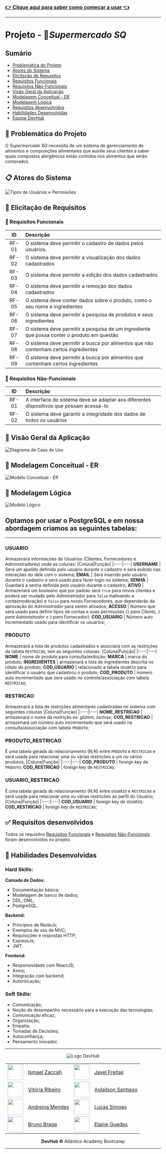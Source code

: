 ### [👉 Clique aqui para saber como começar a usar 👈](./backend/readme.md)
---
# Projeto - 🛒*Supermercado SQ* 

## Sumário
* [Problemática do Projeto](#problematica)
* [Atores do Sistema](#atores)
* [Elicitação de Requisitos](#elicitacao)
* [Requisitos Funcionais](#requisitos-funcionais)
* [Requisitos Não-Funcionais](#requisitos-nao-funcionais)
* [Visão Geral da Aplicação](#visao-aplicacao)
* [Modelagem Conceitual - ER](#modelagem-conceitual)
* [Modelagem Lógica](#modelagem-logica)
* [Requisitos desenvolvidos](#requisitos-desenvolvidos)
* [Habilidades Desenvolvidas](#habilidades-desenvolvidas)
* [Equipe DevHub](#equipe-devhub)
## <a id="problematica"></a> 🤔 Problemática do Projeto
O *Supermercado SQ* necessita de um sistema de gerenciamento de alimentos e composições alimentares que auxilie seus clientes a saber quais compostos alergênicos estão contidos nos alimentos que serão comprados.

## <a id="atores"></a> 📋 Atores do Sistema

<div width=50% height=50%>

![Tipos de Usuários e Permissões](./planejamento/atores-sistema.png)

</div>

## <a id="elicitacao"></a> 🤯 Elicitação de Requisitos

### <a id="requisitos-funcionais"></a> 📑 Requisitos Funcionais

ID|Descrição|
:---:|:---|
RF-01| O sistema deve permitir o cadastro de dados pelos usuários.
RF-02| O sistema deve permitir a visualização dos dados cadastrados
RF-03| O sistema deve permitir a edição dos dados cadastrados
RF-04| O sistema deve permitir a remoção dos dados cadastrados
RF-05| O sistema deve conter dados sobre o produto, como o seu nome e ingredientes
RF-06| O sistema deve permitir a pesquisa de produtos e seus ingredientes
RF-07| O sistema deve permitir a pesquisa de um ingrediente que possa conter o produto em questão
RF-08| O sistema deve permitir a busca por alimentos que não contenham certos ingredientes
RF-09| O sistema deve permitir a busca por alimentos que contenham certos ingredientes

### <a id="requisitos-nao-funcionais"></a> 📑 Requisitos Não-Funcionais

ID|Descrição|
:---:|:---|
RF-01| A interface do sistema deve se adaptar aos diferentes dispositivos que possam acessá-lo
RF-02| O sistema deve garantir a integridade dos dados de todos os usuários

## <a id="visao-aplicacao"></a> 👀 Visão Geral da Aplicação
![Diagrama de Caso de Uso](./planejamento/diagrama-caso-uso.png)
## <a id="modelagem-conceitual"></a> 🎲 Modelagem Conceitual - ER
![Modelo Conceitual - ER](./planejamento/modelo-conceitual.png)
## <a id="modelagem-logica"></a> 🎲 Modelagem Lógica
![Modelo Lógico](./planejamento/modelo-logico.png)

## Optamos por usar o PostgreSQL e em nossa abordagem criamos as seguintes tabelas:
---
### USUARIO 
Armazenará informações de Usuários (Clientes, Fornecedores e Administradores) onde as colunas:
|Coluna|Função|
|:---:|:---|
**USERNAME** | Será um apelido definido pelo usuário durante o cadastro e será exibido nas interações do dele com o sistema;
**EMAIL** | Será inserido pelo usuário durante o cadastro e será usado para fazer login no sistema;
**SENHA** | Guardará a senha definida pelo usuário durante o cadastro;
**ATIVO** | Armazenará um booleano que por padrão será `true` para novos clientes e poderá ser mudado pelo *Administrador* para `false` inativando a conta(moderação) e `false` para novos Fornecedores, que dependerão da aprovação do *Administrador* para serem ativados;
**ACESSO** | Número que será usado para definir tipos de contas e suas permissões *(`1` para Cliente, `2` para Administrador e `3` para Fornecedor)*;
**COD_USUARIO** | Número auto incrementado usado para identificar os usuários;  

### PRODUTO
Armazenará a lista de produtos cadastrados e associará com as restrições da tabela `RESTRICAO`, tem as seguintes colunas:
|Coluna|Função|
|:---:|:---|
**NOME** | nome do produto para consulta/exibição;
**MARCA** | marca do produto;
**INGREDIENTES** | armazenará a lista de ingredientes descrita no rótulo do produto;
**COD_USUARIO** | relacionado a tabela `USUARIO` para identificar o usuário que cadastrou o produto;
**COD_PRODUTO** | número auto incrementado que será usado no controle/associação com tabela `RESTRICAO`;

### RESTRICAO
Armazenará a lista de restrições alimentares cadastradas no sistema com seguintes colunas 
|Coluna|Função|
|:---:|:---|
**NOME_RESTRICAO** | armazenará o nome da restrição *ex: glútem, lactose*;
**COD_RESTRICAO** | armazenará um número auto incrementado que será usado na consulta/associação com tabela `PRODUTO`;

### PRODUTO_RESTRICAO
É uma tabela gerada do relacionamento (N;N) entre `PRODUTO` e `RESTRICAO` e será usada para relacionar uma ou várias restrições a um ou vários produtos;
|Coluna|Função|
|:---:|:---|
**COD_PRODUTO** | foreign key de `PRODUTO`;
**COD_RESTRICAO** | foreign key de `RESTRICAO`;

### USUARIO_RESTRICAO
É uma tabela gerada do relacionamento (N;N) entre `USUARIO` e `RESTRICAO` e será usada para relacionar uma ou várias restrições ao perfil do Usuário;
|Coluna|Função|
|:---:|:---|
**COD_USUARIO** | foreign key de `USUARIO`;
**COD_RESTRICAO** | foreign key de `RESTRICAO`;

## <a id="requisitos-desenvolvidos"></a> ✅ Requisitos desenvolvidos
Todos os requisitos [Requisitos Funcionais](#requisitos-funcionais) e [Requisitos Não-Funcionais](#requisitos-nao-funcionais) foram desenvolvidos no projeto.

## <a id="habilidades-desenvolvidas"></a> 🧠 Habilidades Desenvolvidas

### **Hard Skills**:

**Camada de Dados:**
 - Documentação básica;
 - Modelagem de banco de dados;
 - DDL, DML;
 - PostgreSQL.

**Backend:** 
 - Princípios de NodeJs;
 - Exemplos de uso de MVC;
 - Requisições e respostas HTTP;
 - ExpressJs;
 - JWT.

**Frontend:**
 - Responsividade com ReactJS;
 - Axios;
 - Integração com backend;
 - Autenticação;

### **Soft Skills**:
 - Comunicação;
 - Noção de desempenho necessário para a execução das tecnologias;
 - Comunicação eficaz;
 - Organização;
 - Empatia;
 - Tomadas de Decisões;
 - Autoconfiança;
 - Pensamento inovador.

---
<!-- Tabela com Integrantes do Grupo -->
<div align=center>
<a id="equipe-devhub"></a>

![Logo DevHub](./planejamento/logo-devhub-darkmode.png)

| | | | |
|:---|:---|:---|:---|
| <img  src="https://avatars.githubusercontent.com/u/86008336?v=4" width=50px/> | <a href="https://github.com/ismaelzaccah">Ismael Zaccah | <img  src="https://avatars.githubusercontent.com/u/42359787?v=4" width=50px/> | <a href="https://github.com/javelfreitas">Javel Freitas |
| <img  src="https://avatars.githubusercontent.com/u/59093848?v=4" width=50px/> | <a href="https://github.com/wiwiaR">Vitória Ribeiro | <img  src="https://avatars.githubusercontent.com/u/56098754?v=4" width=50px/> | <a href="https://github.com/AglailsonSantiago">Aglailson Santiago |
| <img  src="https://avatars.githubusercontent.com/u/47800237?v=4" width=50px/> | <a href="https://github.com/andreinamendes">Andreina Mendes | <img  src="https://avatars.githubusercontent.com/u/96750112?v=4" width=50px/> | <a href="https://github.com/lucassimoes2407">Lucas Simoes |
| <img  src="https://avatars.githubusercontent.com/u/78513841?v=4" width=50px/> | <a href="https://github.com/BrunoSTB">Bruno Braga | <img  src="https://avatars.githubusercontent.com/u/78852666?v=4" width=50px/> | <a href="https://github.com/Elaine-G-L">Elaine Guedes

 **DevHub ©** Atlântico Academy Bootcamp
 </div>

---

